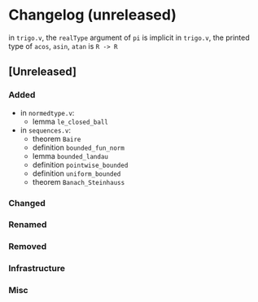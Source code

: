 # Changelog (unreleased)

  in `trigo.v`, the `realType` argument of `pi` is implicit
  in `trigo.v`, the printed type of `acos`, `asin`, `atan` is `R -> R`

## [Unreleased]

### Added
- in `normedtype.v`:
  + lemma `le_closed_ball` 
- in `sequences.v`:
  + theorem `Baire`
  + definition `bounded_fun_norm`
  + lemma `bounded_landau`
  + definition `pointwise_bounded`
  + definition `uniform_bounded`
  + theorem `Banach_Steinhauss`

### Changed

### Renamed

### Removed

### Infrastructure

### Misc
